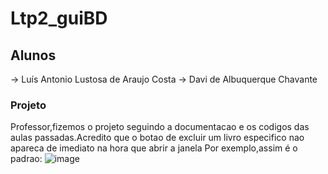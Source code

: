 # Ltp2_guiBD
## Alunos
-> Luís Antonio Lustosa de Araujo Costa
-> Davi de Albuquerque Chavante

### Projeto

Professor,fizemos o projeto seguindo a documentacao e os codigos das aulas passadas.Acredito que o botao de excluir um livro especifico nao apareca de imediato na hora que abrir a janela
Por exemplo,assim é o padrao:
![image](https://github.com/user-attachments/assets/622b163b-07ca-4164-aeaf-1b664e622b71)
